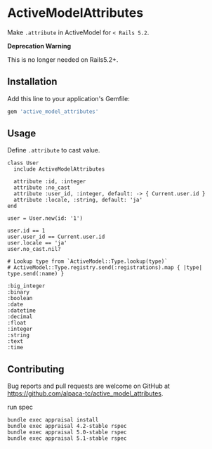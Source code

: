 # ActiveModelAttributes

Make `.attribute` in ActiveModel for `< Rails 5.2`.

**Deprecation Warning**

This is no longer needed on Rails5.2+.

## Installation

Add this line to your application's Gemfile:

```ruby
gem 'active_model_attributes'
```

## Usage

Define `.attribute` to cast value.

```
class User
  include ActiveModelAttributes

  attribute :id, :integer
  attribute :no_cast
  attribute :user_id, :integer, default: -> { Current.user.id }
  attribute :locale, :string, default: 'ja'
end

user = User.new(id: '1')

user.id == 1
user.user_id == Current.user.id
user.locale == 'ja'
user.no_cast.nil?
```

```
# Lookup type from `ActiveModel::Type.lookup(type)` 
# ActiveModel::Type.registry.send(:registrations).map { |type| type.send(:name) }

:big_integer
:binary
:boolean
:date
:datetime
:decimal
:float
:integer
:string
:text
:time
```

## Contributing

Bug reports and pull requests are welcome on GitHub at https://github.com/alpaca-tc/active_model_attributes.

run spec

```
bundle exec appraisal install
bundle exec appraisal 4.2-stable rspec
bundle exec appraisal 5.0-stable rspec
bundle exec appraisal 5.1-stable rspec
```
